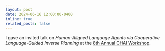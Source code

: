 ```yaml
---
layout: post
date: 2024-06-16 12:00:00-0400
inline: true
related_posts: false
---
```


I gave an invited talk on *Human-Aligned Language Agents via Cooperative Language-Guided Inverse Planning* at the [8th Annual CHAI Workshop](https://humancompatible.ai/chai2024/).